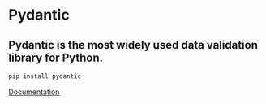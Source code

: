 # Pydantic
## Pydantic is the most widely used data validation library for Python.
```markdown
pip install pydantic
```
[Documentation](https://docs.pydantic.dev/latest/)
